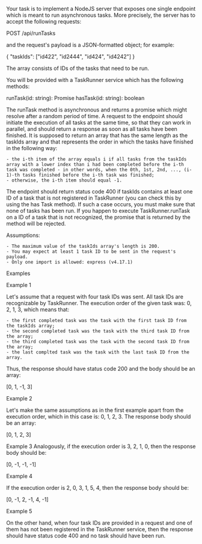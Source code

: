 Your task is to implement a NodeJS server that exposes one single endpoint which is meant to run asynchronous tasks. 
More precisely, the server has to accept the following requests:

POST /api/runTasks

and the request's payload is a JSON-formatted object; for example:

{
    "taskIds": ["id422", "id2444", "id424", "id4242"]
}

The array consists of IDs of the tasks that need to be run.

You will be provided with a TaskRunner service which has the following methods:

runTask(id: string): Promise<undefined>
hasTask(id: string): boolean

The runTask method is asynchronous and returns a promise which might resolve after a random period of time. A request to the endpoint should initiate the execution of all tasks at the same time, so that they can work in parallel, and should return a response as soon as all tasks have been finished. It is supposed to return an array that has the same length as the taskIds array and that represents the order in which the tasks have finished in the following way:

    - the i-th item of the array equals i if all tasks from the taskIds array with a lower index than i had been completed before the i-th task was completed - in other words, when the 0th, 1st, 2nd, ..., (i-1)-th tasks finished before the i-th task was finished;
    - otherwise, the i-th item should equal -1.

The endpoint should return status code 400 if taskIds contains at least one ID of a task that is not registered in TaskRunner (you can check this by using the has Task method). If such a case occurs, you must make sure that none of tasks has been run. If you happen to execute TaskRunner.runTask on a ID of a task that is not recognized, the promise that is returned by the method will be rejected.

Assumptions: 

    - The maximum value of the taskIds array's length is 200.
    - You may expect at least 1 task ID to be sent in the request's payload.
    - Only one import is allowed: express (v4.17.1)

Examples

Example 1

Let's assume that a request with four task IDs was sent. All task IDs are recognizable by TaskRunner. The execution order of the given task was: 0, 2, 1, 3, which means that:

    - the first completed task was the task with the first task ID from the taskIds array;
    - the second completed task was the task with the third task ID from the array;
    - the third completed task was the task with the second task ID from the array;
    - the last complted task was the task with the last task ID from the array.

Thus, the response should have status code 200 and the body should be an array:

[0, 1, -1, 3]

Example 2

Let's make the same assumptions as in the first example apart from the execution order, which in this case is: 0, 1, 2, 3. The response body should be an array:

[0, 1, 2, 3]

Example 3
Analogously, if the execution order is 3, 2, 1, 0, then the response body should be: 

[0, -1, -1, -1]

Example 4

If the execution order is 2, 0, 3, 1, 5, 4, then the response body should be:

[0, -1, 2, -1, 4, -1]

Example 5

On the other hand, when four task IDs are provided in a request and one of them has not been registered in the TaskRunner service, then the response should have status code 400 and no task should have been run.